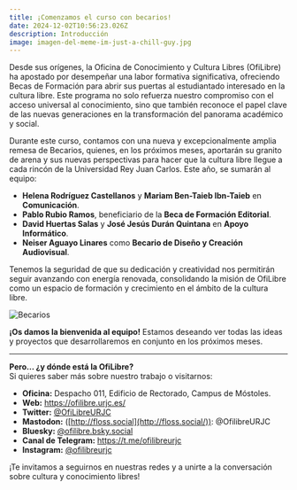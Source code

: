 ```yaml
---
title: ¡Comenzamos el curso con becarios!
date: 2024-12-02T10:56:23.026Z
description: Introducción
image: imagen-del-meme-im-just-a-chill-guy.jpg
---
```

Desde sus orígenes, la Oficina de Conocimiento y Cultura Libres (OfiLibre) ha apostado por desempeñar una labor formativa significativa, ofreciendo Becas de Formación para abrir sus puertas al estudiantado interesado en la cultura libre. Este programa no solo refuerza nuestro compromiso con el acceso universal al conocimiento, sino que también reconoce el papel clave de las nuevas generaciones en la transformación del panorama académico y social.  

Durante este curso, contamos con una nueva y excepcionalmente amplia remesa de Becarios, quienes, en los próximos meses, aportarán su granito de arena y sus nuevas perspectivas para hacer que la cultura libre llegue a cada rincón de la Universidad Rey Juan Carlos. Este año, se sumarán al equipo:  

* **Helena Rodríguez Castellanos** y **Mariam Ben-Taieb Ibn-Taieb** en **Comunicación**.
* **Pablo Rubio Ramos**, beneficiario de la **Beca de Formación Editorial**.  
* **David Huertas Salas** y **José Jesús Durán Quintana** en **Apoyo Informático**.  
* **Neiser Aguayo Linares** como **Becario de Diseño y Creación Audiovisual**.  

Tenemos la seguridad de que su dedicación y creatividad nos permitirán seguir avanzando con energía renovada, consolidando la misión de OfiLibre como un espacio de formación y crecimiento en el ámbito de la cultura libre.

![](20241127retratos_de_becarios_ofilibre0005_horizontal_corta_03bis.jpg "Becarios")

**¡Os damos la bienvenida al equipo!** Estamos deseando ver todas las ideas y proyectos que desarrollaremos en conjunto en los próximos meses.  

- - -

**Pero… ¿y dónde está la OfiLibre?**\
Si quieres saber más sobre nuestro trabajo o visitarnos:  

* **Oficina:** Despacho 011, Edificio de Rectorado, Campus de Móstoles.  
* **Web:** <https://ofilibre.urjc.es/>  
* **Twitter:** [@OfiLibreURJC](https://x.com/OfiLibreURJC)  
* **Mastodon:** ([http://floss.social](http://floss.social/)): @OfilibreURJC  
* **Bluesky:** [@ofilibre.bsky.social](https://bsky.app/profile/ofilibre.bsky.social)  
* **Canal de Telegram:** <https://t.me/ofilibreurjc>  
* **Instagram:** [@ofilibreurjc](https://www.instagram.com/ofilibreurjc/)  

¡Te invitamos a seguirnos en nuestras redes y a unirte a la conversación sobre cultura y conocimiento libres!